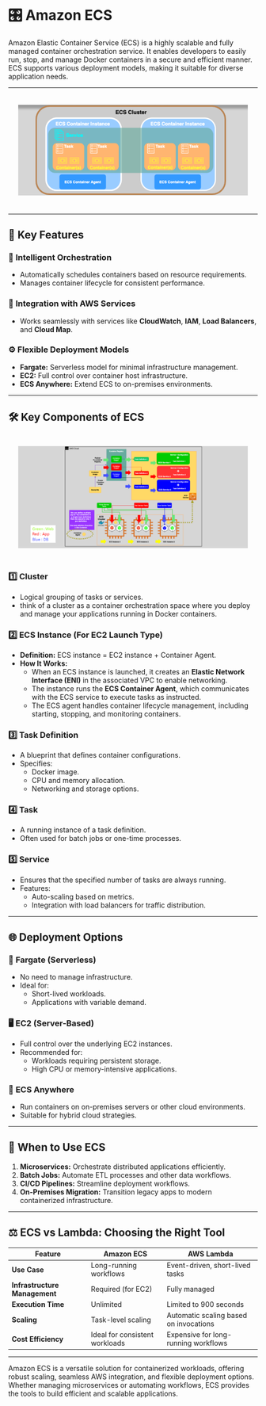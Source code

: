 # 🎛️ Amazon ECS

Amazon Elastic Container Service (ECS) is a highly scalable and fully managed container orchestration service. It enables developers to easily run, stop, and manage Docker containers in a secure and efficient manner. ECS supports various deployment models, making it suitable for diverse application needs.

---

<div style="text-align: center; padding: 20px">
  <img alt="ECS Cluster" src="images/ecs-cluster.png"/>
</div>

---

## 🌟 Key Features

### 🧠 **Intelligent Orchestration**

- Automatically schedules containers based on resource requirements.
- Manages container lifecycle for consistent performance.

### 🔄 **Integration with AWS Services**

- Works seamlessly with services like **CloudWatch**, **IAM**, **Load Balancers**, and **Cloud Map**.

### ⚙️ **Flexible Deployment Models**

- **Fargate:** Serverless model for minimal infrastructure management.
- **EC2:** Full control over container host infrastructure.
- **ECS Anywhere:** Extend ECS to on-premises environments.

---

## 🛠️ Key Components of ECS

<div style="text-align: center; padding: 20px">
  <img alt="ECS Cluster Components" src="images/ecs-components.png"/>
</div>

### 1️⃣ **Cluster**

- Logical grouping of tasks or services.
- think of a cluster as a container orchestration space where you deploy and manage your applications running in Docker containers.

### 2️⃣ **ECS Instance (For EC2 Launch Type)**

- **Definition:** ECS instance = EC2 instance + Container Agent.
- **How It Works:**
  - When an ECS instance is launched, it creates an **Elastic Network Interface (ENI)** in the associated VPC to enable networking.
  - The instance runs the **ECS Container Agent**, which communicates with the ECS service to execute tasks as instructed.
  - The ECS agent handles container lifecycle management, including starting, stopping, and monitoring containers.

### 3️⃣ **Task Definition**

- A blueprint that defines container configurations.
- Specifies:
  - Docker image.
  - CPU and memory allocation.
  - Networking and storage options.

### 4️⃣ **Task**

- A running instance of a task definition.
- Often used for batch jobs or one-time processes.

### 5️⃣ **Service**

- Ensures that the specified number of tasks are always running.
- Features:
  - Auto-scaling based on metrics.
  - Integration with load balancers for traffic distribution.

---

## 🌐 Deployment Options

### 🔧 **Fargate (Serverless)**

- No need to manage infrastructure.
- Ideal for:
  - Short-lived workloads.
  - Applications with variable demand.

### 🖥️ **EC2 (Server-Based)**

- Full control over the underlying EC2 instances.
- Recommended for:
  - Workloads requiring persistent storage.
  - High CPU or memory-intensive applications.

### 🏢 **ECS Anywhere**

- Run containers on on-premises servers or other cloud environments.
- Suitable for hybrid cloud strategies.

---

## 🎯 When to Use ECS

1. **Microservices:** Orchestrate distributed applications efficiently.
2. **Batch Jobs:** Automate ETL processes and other data workflows.
3. **CI/CD Pipelines:** Streamline deployment workflows.
4. **On-Premises Migration:** Transition legacy apps to modern containerized infrastructure.

---

## ⚖️ ECS vs Lambda: Choosing the Right Tool

| **Feature**                   | **Amazon ECS**                 | **AWS Lambda**                         |
| ----------------------------- | ------------------------------ | -------------------------------------- |
| **Use Case**                  | Long-running workflows         | Event-driven, short-lived tasks        |
| **Infrastructure Management** | Required (for EC2)             | Fully managed                          |
| **Execution Time**            | Unlimited                      | Limited to 900 seconds                 |
| **Scaling**                   | Task-level scaling             | Automatic scaling based on invocations |
| **Cost Efficiency**           | Ideal for consistent workloads | Expensive for long-running workflows   |

---

Amazon ECS is a versatile solution for containerized workloads, offering robust scaling, seamless AWS integration, and flexible deployment options. Whether managing microservices or automating workflows, ECS provides the tools to build efficient and scalable applications.
